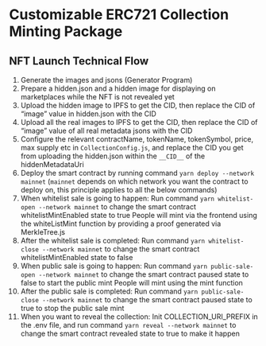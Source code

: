 # Customizable ERC721 Collection Minting Package

## NFT Launch Technical Flow
1. Generate the images and jsons (Generator Program)
2. Prepare a hidden.json and a hidden image for displaying on marketplaces while the NFT is not revealed yet
3. Upload the hidden image to IPFS to get the CID, 
then replace the CID of “image” value in hidden.json with the CID 
4. Upload all the real images to IPFS to get the CID, 
then replace the CID of “image” value of all real metadata jsons with the CID
5. Configure the relevant contractName, tokenName, tokenSymbol, price, max supply etc in ```CollectionConfig.js```, and replace the CID you get from uploading the hidden.json within the ```__CID__``` of the hiddenMetadataUri
6. Deploy the smart contract by running command ```yarn deploy --network mainnet``` (```mainnet``` depends on which network you want the contract to deploy on, this principle applies to all the below commands)
7. When whitelist sale is going to happen:
Run command ```yarn whitelist-open --network mainnet``` to change the smart contract whitelistMintEnabled state to true
People will mint via the frontend using the whiteListMint function by providing a proof generated via MerkleTree.js
8. After the whitelist sale is completed:
	Run command ```yarn whitelist-close --network mainnet``` to change the smart contract
whitelistMintEnabled state to false
9. When public sale is going to happen:
Run command ```yarn public-sale-open --network mainnet``` to change the smart contract
paused state to false to start the public mint
People will mint using the mint function
10. After the public sale is completed:
	Run command ```yarn public-sale-close --network mainnet``` to change the smart contract
paused state to true to stop the public sale mint
11. When you want to reveal the collection:
Init COLLECTION_URI_PREFIX in the .env file, and run command ```yarn reveal --network mainnet``` to change the smart contract revealed state to true to make it happen
